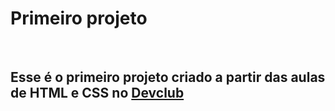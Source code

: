 <h1>Primeiro projeto</h1>
<br>
<h2>Esse é o primeiro projeto criado a partir das aulas de HTML e CSS no <a href="https://rodolfomori.com.br/devclub">Devclub</a></h2>

